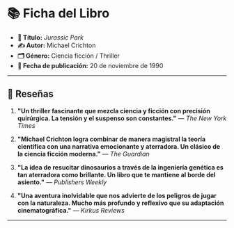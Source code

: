 # 📚 **Ficha del Libro**

- **📖 Título:** *Jurassic Park*  
- **✍️ Autor:** Michael Crichton  
- **🗂️ Género:** Ciencia ficción / Thriller  
- **📅 Fecha de publicación:** 20 de noviembre de 1990  

---

## 📝 **Reseñas**

1. **"Un thriller fascinante que mezcla ciencia y ficción con precisión quirúrgica. La tensión y el suspenso son constantes."** — *The New York Times*

2. **"Michael Crichton logra combinar de manera magistral la teoría científica con una narrativa emocionante y aterradora. Un clásico de la ciencia ficción moderna."** — *The Guardian*

3. **"La idea de resucitar dinosaurios a través de la ingeniería genética es tan aterradora como brillante. Un libro que te mantiene al borde del asiento."** — *Publishers Weekly*

4. **"Una aventura inolvidable que nos advierte de los peligros de jugar con la naturaleza. Mucho más profundo y reflexivo que su adaptación cinematográfica."** — *Kirkus Reviews*

---


